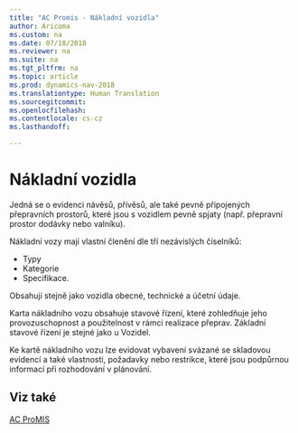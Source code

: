 ```yaml
---
title: "AC Promis - Nákladní vozidla"
author: Aricoma
ms.custom: na
ms.date: 07/18/2018
ms.reviewer: na
ms.suite: na
ms.tgt_pltfrm: na
ms.topic: article
ms.prod: dynamics-nav-2018
ms.translationtype: Human Translation
ms.sourcegitcommit: 
ms.openlocfilehash: 
ms.contentlocale: cs-cz
ms.lasthandoff:

---
```



# <a name="ac-pm-trucks"></a>Nákladní vozidla

Jedná se o evidenci návěsů, přívěsů, ale také pevně připojených přepravních prostorů, které jsou s vozidlem pevně spjaty (např. přepravní prostor dodávky nebo valníku).

Nákladní vozy mají vlastní členění dle tří nezávislých číselníků: 
- Typy
- Kategorie
- Specifikace. 

Obsahují stejně jako vozidla obecné, technické a účetní údaje.

Karta nákladního vozu obsahuje stavové řízení, které zohledňuje jeho provozuschopnost a použitelnost v rámci realizace přeprav. Základní stavové řízení je stejné jako u Vozidel.

Ke kartě nákladního vozu lze evidovat vybavení svázané se skladovou evidencí a také vlastnosti, požadavky nebo restrikce, které jsou podpůrnou informací při rozhodování v plánování.


## <a name="see-also"></a>Viz také  
[AC ProMIS](ac-pm-promis.md)